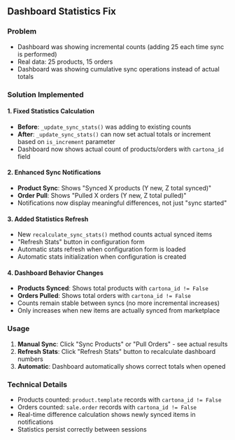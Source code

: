 ## Dashboard Statistics Fix

### Problem
- Dashboard was showing incremental counts (adding 25 each time sync is performed)
- Real data: 25 products, 15 orders
- Dashboard was showing cumulative sync operations instead of actual totals

### Solution Implemented

#### 1. Fixed Statistics Calculation
- **Before**: `_update_sync_stats()` was adding to existing counts
- **After**: `_update_sync_stats()` can now set actual totals or increment based on `is_increment` parameter
- Dashboard now shows actual count of products/orders with `cartona_id` field

#### 2. Enhanced Sync Notifications
- **Product Sync**: Shows "Synced X products (Y new, Z total synced)"
- **Order Pull**: Shows "Pulled X orders (Y new, Z total pulled)"
- Notifications now display meaningful differences, not just "sync started"

#### 3. Added Statistics Refresh
- New `recalculate_sync_stats()` method counts actual synced items
- "Refresh Stats" button in configuration form
- Automatic stats refresh when configuration form is loaded
- Automatic stats initialization when configuration is created

#### 4. Dashboard Behavior Changes
- **Products Synced**: Shows total products with `cartona_id != False`
- **Orders Pulled**: Shows total orders with `cartona_id != False`
- Counts remain stable between syncs (no more incremental increases)
- Only increases when new items are actually synced from marketplace

### Usage
1. **Manual Sync**: Click "Sync Products" or "Pull Orders" - see actual results
2. **Refresh Stats**: Click "Refresh Stats" button to recalculate dashboard numbers
3. **Automatic**: Dashboard automatically shows correct totals when opened

### Technical Details
- Products counted: `product.template` records with `cartona_id != False`
- Orders counted: `sale.order` records with `cartona_id != False`
- Real-time difference calculation shows newly synced items in notifications
- Statistics persist correctly between sessions
